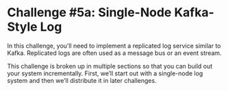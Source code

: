 # Challenge #5a: Single-Node Kafka-Style Log

In this challenge, you’ll need to implement a replicated log service similar to Kafka. Replicated logs are often used as a message bus or an event stream.

This challenge is broken up in multiple sections so that you can build out your system incrementally. First, we’ll start out with a single-node log system and then we’ll distribute it in later challenges.
